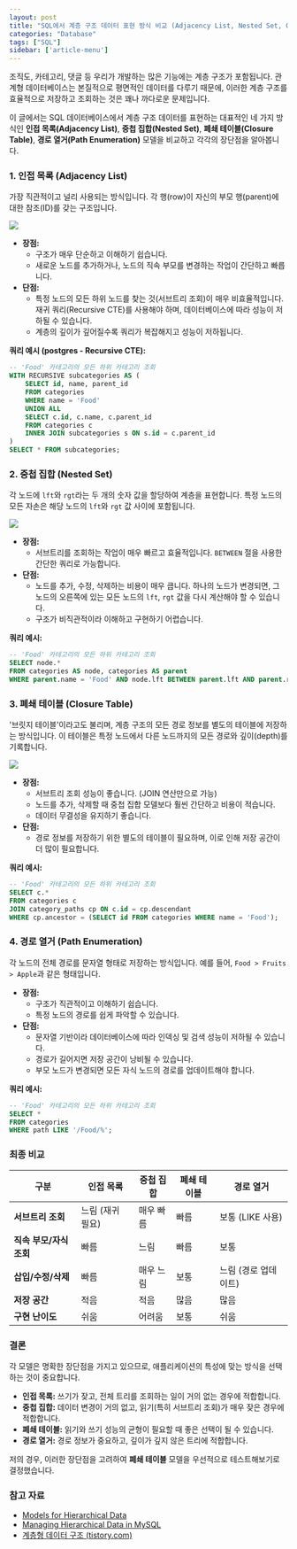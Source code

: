 ```yaml
---
layout: post
title: "SQL에서 계층 구조 데이터 표현 방식 비교 (Adjacency List, Nested Set, Closure Table, Path Enumeration)"
categories: "Database"
tags: ["SQL"]
sidebar: ['article-menu']
---
```


조직도, 카테고리, 댓글 등 우리가 개발하는 많은 기능에는 계층 구조가 포함됩니다. 관계형 데이터베이스는 본질적으로 평면적인 데이터를 다루기 때문에, 이러한 계층 구조를 효율적으로 저장하고 조회하는 것은 꽤나 까다로운 문제입니다. 

이 글에서는 SQL 데이터베이스에서 계층 구조 데이터를 표현하는 대표적인 네 가지 방식인 **인접 목록(Adjacency List)**, **중첩 집합(Nested Set)**, **폐쇄 테이블(Closure Table)**, **경로 열거(Path Enumeration)** 모델을 비교하고 각각의 장단점을 알아봅니다.

### **1. 인접 목록 (Adjacency List)**

가장 직관적이고 널리 사용되는 방식입니다. 각 행(row)이 자신의 부모 행(parent)에 대한 참조(ID)를 갖는 구조입니다.

![](/assets/images/posts/2024-06-10-sql-hierarchy-1.png)

-   **장점:**
    -   구조가 매우 단순하고 이해하기 쉽습니다.
    -   새로운 노드를 추가하거나, 노드의 직속 부모를 변경하는 작업이 간단하고 빠릅니다.
-   **단점:**
    -   특정 노드의 모든 하위 노드를 찾는 것(서브트리 조회)이 매우 비효율적입니다. 재귀 쿼리(Recursive CTE)를 사용해야 하며, 데이터베이스에 따라 성능이 저하될 수 있습니다.
    -   계층의 깊이가 깊어질수록 쿼리가 복잡해지고 성능이 저하됩니다.

**쿼리 예시 (postgres - Recursive CTE):**

```sql
-- 'Food' 카테고리의 모든 하위 카테고리 조회
WITH RECURSIVE subcategories AS (
    SELECT id, name, parent_id
    FROM categories
    WHERE name = 'Food'
    UNION ALL
    SELECT c.id, c.name, c.parent_id
    FROM categories c
    INNER JOIN subcategories s ON s.id = c.parent_id
)
SELECT * FROM subcategories;
```

### **2. 중첩 집합 (Nested Set)**

각 노드에 `lft`와 `rgt`라는 두 개의 숫자 값을 할당하여 계층을 표현합니다. 특정 노드의 모든 자손은 해당 노드의 `lft`와 `rgt` 값 사이에 포함됩니다.

![](/assets/images/posts/2024-06-10-sql-hierarchy-2.png)

-   **장점:**
    -   서브트리를 조회하는 작업이 매우 빠르고 효율적입니다. `BETWEEN` 절을 사용한 간단한 쿼리로 가능합니다.
-   **단점:**
    -   노드를 추가, 수정, 삭제하는 비용이 매우 큽니다. 하나의 노드가 변경되면, 그 노드의 오른쪽에 있는 모든 노드의 `lft`, `rgt` 값을 다시 계산해야 할 수 있습니다.
    -   구조가 비직관적이라 이해하고 구현하기 어렵습니다.

**쿼리 예시:**

```sql
-- 'Food' 카테고리의 모든 하위 카테고리 조회
SELECT node.*
FROM categories AS node, categories AS parent
WHERE parent.name = 'Food' AND node.lft BETWEEN parent.lft AND parent.rgt;
```

### **3. 폐쇄 테이블 (Closure Table)**

'브릿지 테이블'이라고도 불리며, 계층 구조의 모든 경로 정보를 별도의 테이블에 저장하는 방식입니다. 이 테이블은 특정 노드에서 다른 노드까지의 모든 경로와 깊이(depth)를 기록합니다.

![](/assets/images/posts/2024-06-10-sql-hierarchy-3.png)

-   **장점:**
    -   서브트리 조회 성능이 좋습니다. (JOIN 연산만으로 가능)
    -   노드를 추가, 삭제할 때 중첩 집합 모델보다 훨씬 간단하고 비용이 적습니다.
    -   데이터 무결성을 유지하기 좋습니다.
-   **단점:**
    -   경로 정보를 저장하기 위한 별도의 테이블이 필요하며, 이로 인해 저장 공간이 더 많이 필요합니다.

**쿼리 예시:**

```sql
-- 'Food' 카테고리의 모든 하위 카테고리 조회
SELECT c.*
FROM categories c
JOIN category_paths cp ON c.id = cp.descendant
WHERE cp.ancestor = (SELECT id FROM categories WHERE name = 'Food');
```

### **4. 경로 열거 (Path Enumeration)**

각 노드의 전체 경로를 문자열 형태로 저장하는 방식입니다. 예를 들어, `Food > Fruits > Apple`과 같은 형태입니다.

-   **장점:**
    -   구조가 직관적이고 이해하기 쉽습니다.
    -   특정 노드의 경로를 쉽게 파악할 수 있습니다.
-   **단점:**
    -   문자열 기반이라 데이터베이스에 따라 인덱싱 및 검색 성능이 저하될 수 있습니다.
    -   경로가 길어지면 저장 공간이 낭비될 수 있습니다.
    -   부모 노드가 변경되면 모든 자식 노드의 경로를 업데이트해야 합니다.

**쿼리 예시:**

```sql
-- 'Food' 카테고리의 모든 하위 카테고리 조회
SELECT *
FROM categories
WHERE path LIKE '/Food/%';
```

### **최종 비교**

| 구분 | 인접 목록 | 중첩 집합 | 폐쇄 테이블 | 경로 열거 |
| --- | --- | --- | --- | --- |
| **서브트리 조회** | 느림 (재귀 필요) | 매우 빠름 | 빠름 | 보통 (LIKE 사용) |
| **직속 부모/자식 조회** | 빠름 | 느림 | 빠름 | 보통 |
| **삽입/수정/삭제** | 빠름 | 매우 느림 | 보통 | 느림 (경로 업데이트) |
| **저장 공간** | 적음 | 적음 | 많음 | 많음 |
| **구현 난이도** | 쉬움 | 어려움 | 보통 | 쉬움 |


### **결론**

각 모델은 명확한 장단점을 가지고 있으므로, 애플리케이션의 특성에 맞는 방식을 선택하는 것이 중요합니다.

-   **인접 목록:** 쓰기가 잦고, 전체 트리를 조회하는 일이 거의 없는 경우에 적합합니다.
-   **중첩 집합:** 데이터 변경이 거의 없고, 읽기(특히 서브트리 조회)가 매우 잦은 경우에 적합합니다.
-   **폐쇄 테이블:** 읽기와 쓰기 성능의 균형이 필요할 때 좋은 선택이 될 수 있습니다.
-   **경로 열거:** 경로 정보가 중요하고, 깊이가 깊지 않은 트리에 적합합니다.

저의 경우, 이러한 장단점을 고려하여 **폐쇄 테이블** 모델을 우선적으로 테스트해보기로 결정했습니다.

### **참고 자료**

-   [Models for Hierarchical Data](https://www.slideshare.net/slideshow/models-for-hierarchical-data/4179181)
-   [Managing Hierarchical Data in MySQL](https://ibocon.tistory.com/205)
-   [계층형 데이터 구조 (tistory.com)](https://journey-to-serendipity.tistory.com/39)
